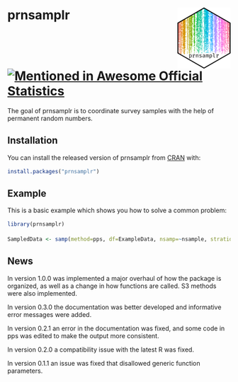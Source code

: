 # prnsamplr <img src="man/figures/logo.png" align="right" height="138" alt="" /> [![Mentioned in Awesome Official Statistics ](https://awesome.re/mentioned-badge.svg)](http://www.awesomeofficialstatistics.org)

The goal of prnsamplr is to coordinate survey samples with the help of permanent random numbers. 

## Installation

You can install the released version of prnsamplr from [CRAN](https://CRAN.R-project.org) with:

``` r
install.packages("prnsamplr")
```

## Example

This is a basic example which shows you how to solve a common problem:

``` r
library(prnsamplr)

SampledData <- samp(method=pps, df=ExampleData, nsamp=~nsample, stratid=~stratum, prn=~rands, size=~sizeM)
```

## News

In version 1.0.0 was implemented a major overhaul of how the package is organized, as well as a change in how functions are called. S3 methods were also implemented.

In version 0.3.0 the documentation was better developed and informative error messages were added.

In version 0.2.1 an error in the documentation was fixed, and some code in pps was edited to make the output more consistent.

In version 0.2.0 a compatibility issue with the latest R was fixed. 

In version 0.1.1 an issue was fixed that disallowed generic function parameters. 
